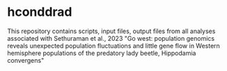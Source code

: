# hconddrad
This repository contains scripts, input files, output files from all analyses associated with Sethuraman et al., 2023 "Go west: population genomics reveals unexpected population fluctuations and little gene flow in Western hemisphere populations of the predatory lady beetle, Hippodamia convergens"
